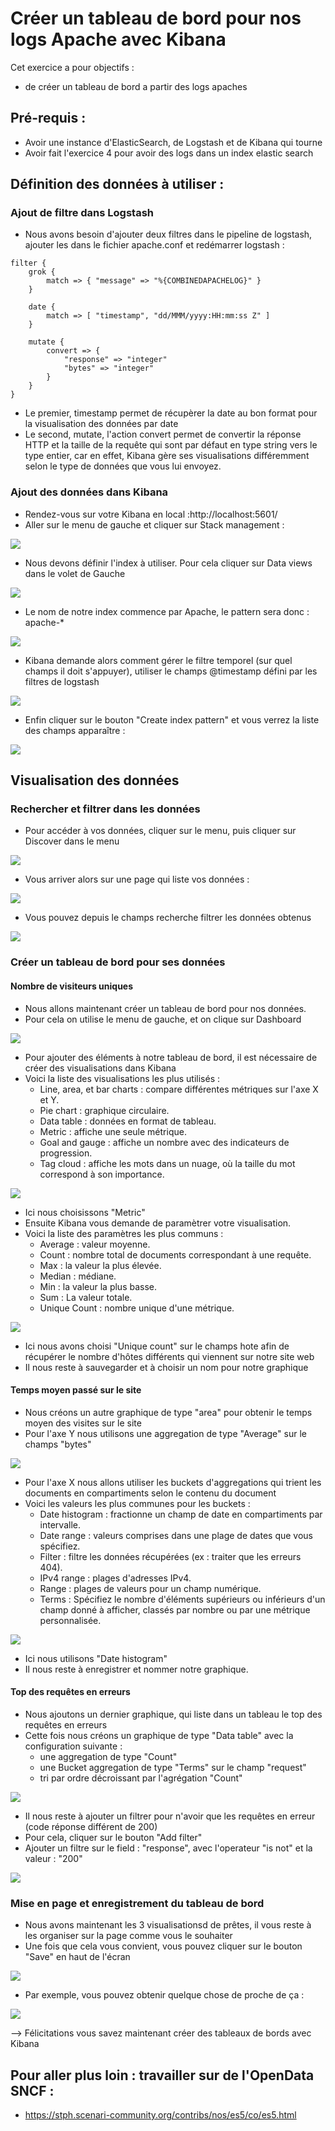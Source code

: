# Créer un tableau de bord pour nos logs Apache avec Kibana

Cet exercice a pour objectifs :
* de créer un tableau de bord a partir des logs apaches

## Pré-requis : 
* Avoir une instance d'ElasticSearch, de Logstash et de Kibana qui tourne
* Avoir fait l'exercice 4 pour avoir des logs dans un index elastic search

## Définition des données à utiliser :
### Ajout de filtre dans Logstash 
* Nous avons besoin d'ajouter deux filtres dans le pipeline de logstash, ajouter les dans le fichier apache.conf et redémarrer logstash :
```
filter {
    grok {
        match => { "message" => "%{COMBINEDAPACHELOG}" }
    }
    
    date {
        match => [ "timestamp", "dd/MMM/yyyy:HH:mm:ss Z" ]
    }

    mutate {
        convert => {
            "response" => "integer"
            "bytes" => "integer"
        }
    }
}
```
  * Le premier, timestamp permet de récupèrer la date au bon format pour la visualisation des données par date
  * Le second, mutate,  l'action convert permet de convertir la réponse HTTP et la taille de la requête qui sont par défaut en type string vers le type entier, car en effet, Kibana gère ses visualisations différemment selon le type de données que vous lui envoyez. 

### Ajout des données dans Kibana

* Rendez-vous sur votre Kibana en local :http://localhost:5601/
* Aller sur le menu de gauche et cliquer sur Stack management : 

![](https://devopssec.fr/images/articles/elk/apache/menu-stack-management.jpg)

* Nous devons définir l'index à utiliser. Pour cela cliquer sur Data views dans le volet de Gauche

![](https://www.elastic.co/guide/en/kibana/current/management/index-patterns/images/create-data-view.png)

* Le nom de notre index commence par Apache, le pattern sera donc : apache-* 

![](https://devopssec.fr/images/articles/elk/apache/define-pattern-index.jpg)

* Kibana demande alors comment gérer le filtre temporel (sur quel champs il doit s'appuyer), utiliser le champs @timestamp défini par les filtres de logstash

![](https://devopssec.fr/images/articles/elk/apache/timestamp-pattern-index.jpg)

* Enfin cliquer sur le bouton "Create index pattern" et vous verrez la liste des champs apparaître :

![](https://devopssec.fr/images/articles/elk/apache/view-pattern-index.jpg)

## Visualisation des données



### Rechercher et filtrer dans les données

* Pour accéder à vos données, cliquer sur le menu, puis cliquer sur Discover dans le menu

![](https://devopssec.fr/images/articles/elk/apache/menu-discover.jpg)

* Vous arriver alors sur une page qui liste vos données :

![](https://devopssec.fr/images/articles/elk/apache/index-pattern-view.jpg)

* Vous pouvez depuis le champs recherche filtrer les données obtenus 

![](https://devopssec.fr/images/articles/elk/apache/index-pattern-search.jpg) 

### Créer un tableau de bord pour ses données

#### Nombre de visiteurs uniques 

* Nous allons maintenant créer un tableau de bord pour nos données. 
* Pour cela on utilise le menu de gauche, et on clique sur Dashboard

![](https://devopssec.fr/images/articles/elk/apache/kibana-menu-dashboard.jpg)

* Pour ajouter des éléments à notre tableau de bord, il est nécessaire de créer des visualisations dans Kibana
* Voici la liste des visualisations les plus utilisés : 
  * Line, area, et bar charts : compare différentes métriques sur l'axe X et Y.
  * Pie chart : graphique circulaire.
  * Data table : données en format de tableau.
  * Metric : affiche une seule métrique.
  * Goal and gauge : affiche un nombre avec des indicateurs de progression.
  * Tag cloud : affiche les mots dans un nuage, où la taille du mot correspond à son importance.

![](https://devopssec.fr/images/articles/elk/apache/metric_visualisation_kibana.jpg)

* Ici nous choisissons "Metric"
* Ensuite Kibana vous demande de paramètrer votre visualisation. 
* Voici la liste des paramètres les plus communs : 
  * Average : valeur moyenne.
  * Count : nombre total de documents correspondant à une requête.
  * Max : la valeur la plus élevée.
  * Median : médiane.
  * Min : la valeur la plus basse.
  * Sum : La valeur totale.
  * Unique Count : nombre unique d'une métrique.

![](https://devopssec.fr/images/articles/elk/apache/apache-kibana-uniq-user.jpg)

* Ici nous avons choisi "Unique count" sur le champs hote afin de récupérer le nombre d'hôtes différents qui viennent sur notre site web
* Il nous reste à sauvegarder et à choisir un nom pour notre graphique

#### Temps moyen passé sur le site

* Nous créons un autre graphique de type "area" pour obtenir le temps moyen des visites sur le site
* Pour l'axe Y nous utilisons une aggregation de type "Average" sur le champs "bytes"

![](https://devopssec.fr/images/articles/elk/apache/apache-kibana-bytes-y-axis.jpg)

* Pour l'axe X nous allons utiliser les buckets d'aggregations qui trient les documents en compartiments selon le contenu du document 
* Voici les valeurs les plus communes pour les buckets :
  * Date histogram : fractionne un champ de date en compartiments par intervalle.
  * Date range : valeurs comprises dans une plage de dates que vous spécifiez.
  * Filter : filtre les données récupérées (ex : traiter que les erreurs 404).
  * IPv4 range : plages d'adresses IPv4.
  * Range : plages de valeurs pour un champ numérique.
  * Terms : Spécifiez le nombre d'éléments supérieurs ou inférieurs d'un champ donné à afficher, classés par nombre ou par une métrique personnalisée.

![](https://devopssec.fr/images/articles/elk/apache/apache-kibana-bytes-x-axis.jpg)

* Ici nous utilisons "Date histogram"
* Il nous reste à enregistrer et nommer notre graphique.

#### Top des requêtes en erreurs
* Nous ajoutons un dernier graphique, qui liste dans un tableau le top des requêtes en erreurs 
* Cette fois nous créons un graphique de type "Data table" avec la configuration suivante : 
  * une aggregation de type "Count"
  * une Bucket aggregation de type "Terms" sur le champ "request"
  * tri par ordre décroissant par l'agrégation "Count"

![](https://devopssec.fr/images/articles/elk/apache/kibana-requests-error-part1.jpg) 

* Il nous reste à ajouter un filtrer pour n'avoir que les requêtes en erreur (code réponse différent de 200) 
* Pour cela, cliquer sur le bouton "Add filter"
* Ajouter un filtre sur le field : "response", avec l'operateur "is not" et la valeur : "200"

![](https://devopssec.fr/images/articles/elk/apache/kibana-requests-error-part2.jpg)

### Mise en page et enregistrement du tableau de bord
* Nous avons maintenant les 3 visualisationsd de prêtes, il vous reste à les organiser sur la page comme vous le souhaiter
* Une fois que cela vous convient, vous pouvez cliquer sur le bouton "Save" en haut de l'écran

![](https://devopssec.fr/images/articles/elk/apache/kibana-dashboard-save.jpg)

* Par exemple, vous pouvez obtenir quelque chose de proche de ça : 

![](https://devopssec.fr/images/articles/elk/apache/kibana-final-dashboard.jpg)

--> Félicitations vous savez maintenant créer des tableaux de bords avec Kibana

## Pour aller plus loin : travailler sur de l'OpenData SNCF : 
* https://stph.scenari-community.org/contribs/nos/es5/co/es5.html 

